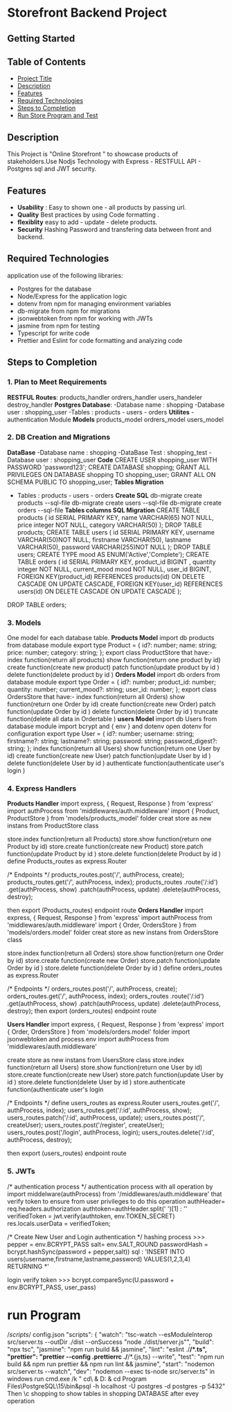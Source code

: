 # Storefront Backend Project

## Getting Started

## Table of Contents

- [Project Title](#Storefront-Backend-Project)
- [Description](#Description)
- [Features](#Features)
- [Required Technologies](#Required-Technologies)
- [Steps to Completion](#Steps-to-Completion)
- [Run Store Program and Test](#run-Program)


## Description

This Project is "Online Storefront " to showcase products of stakeholders.Use Nodjs Technology with Express - RESTFULL API - Postgres sql and JWT security.

## Features

- **Usability** :
  Easy to shown one - all products by passing url.
- **Quality**
  Best practices by using Code formatting .
- **flexiblity**
  easy to add - update - delete products.
- **Security**
  Hashing Password and transfering data between front and backend.

## Required Technologies

application use of the following libraries:

- Postgres for the database
- Node/Express for the application logic
- dotenv from npm for managing environment variables
- db-migrate from npm for migrations
- jsonwebtoken from npm for working with JWTs
- jasmine from npm for testing
- Typescript for write code
- Prettier and Eslint for code formatting and analyzing code

## Steps to Completion

### 1. Plan to Meet Requirements

**RESTFUL Routes**:
products_handler
ordrers_handler
users_handeler
destroy_handler
**Postgres Database**:
-Database name : shopping
-Database user : shopping_user
-Tables : products - users - orders
**Utilites**
-authentication Module
**Models**
products_model
ordrers_model
users_model

### 2. DB Creation and Migrations

**DataBase**
-Database name : shopping
-DataBase Test : shopping_test
-Database user : shopping_user
**Code**
CREATE USER shopping_user WITH PASSWORD 'password123';
CREATE DATABASE shopping;
GRANT ALL PRIVILEGES ON DATABASE shopping TO shopping_user;
GRANT ALL ON SCHEMA PUBLIC TO shopping_user;
**Tables Migration**

- Tables : products - users - orders
  **Create SQL**
  db-migrate create products --sql-file
  db-migrate create users --sql-file
  db-migrate create orders --sql-file
  **Tables columns SQL Migration**
  CREATE TABLE products (
  id SERIAL PRIMARY KEY,
  name VARCHAR(65) NOT NULL,
  price integer NOT NULL,
  category VARCHAR(50)
  );
  DROP TABLE products;
  CREATE TABLE users (
  id SERIAL PRIMARY KEY,
  username VARCHAR(50)NOT NULL,
  firstname VARCHAR(50),
  lastname VARCHAR(50),
  password VARCHAR(255)NOT NULL
  );
  DROP TABLE users;
  CREATE TYPE mood AS ENUM('Active','Complete');
  CREATE TABLE orders (
  id SERIAL PRIMARY KEY,
  product_id BIGINT ,
  quantity integer NOT NULL,
  current_mood mood NOT NULL,
  user_id BIGINT,
  FOREIGN KEY(product_id) REFERENCES products(id) ON DELETE CASCADE ON UPDATE CASCADE,
  FOREIGN KEY(user_id) REFERENCES users(id) ON DELETE CASCADE ON UPDATE CASCADE
  );

DROP TABLE orders;

### 3. Models

One model for each database table.
**Products Model**
import db products from database module
export type Product = {
  id?: number;
  name: string;
  price: number;
  category: string;
};
export class ProductStore that have:-
index function(return all products)
show function(return one product by id)
create function(create new product)
patch function(update product by id )
delete function(delete product by id )
**Orders Model**
import db orders from database module
export type Order = {
  id?: number;
  product_id: number;
  quantity: number;
  current_mood?: string;
  user_id: number;
};
export class OrdersStore that have:-
index function(return all Orders)
show function(return one Order by id)
create function(create new Order)
patch function(update Order by id )
delete function(delete Order by id )
truncate function(delete all data in Ordertable )
**users Model**
import db Users from database module
import bcrypt and { env } and dotenv
open dotenv for configuration
export type User = {
  id?: number;
  username: string;
  firstname?: string;
  lastname?: string;
  password: string;
  password_digest?: string;
};
index function(return all Users)
show function(return one User by id)
create function(create new User)
patch function(update User by id )
delete function(delete User by id )
authenticate function(authenticate user's login )

### 4. Express Handlers
**Products Handler**
import express, { Request, Response } from 'express'
import authProcess from 'middlewares/auth.middleware'
import { Product, ProductStore } from 'models/products_model' folder
creat store as new instans from ProductStore class

store.index function(return all Products)
store.show function(return one Product by id)
store.create function(create new Product)
store.patch function(update Product by id )
store.delete function(delete Product by id )
define Products_routes as  express.Router

/* Endpoints */
products_routes.post('/', authProcess, create);
products_routes.get('/', authProcess, index);
products_routes
  .route('/:id')
  .get(authProcess, show)
  .patch(authProcess, update)
  .delete(authProcess, destroy);

then export (Products_routes) endpoint route
**Orders Handler**
import express, { Request, Response } from 'express'
import authProcess from 'middlewares/auth.middleware'
import { Order, OrdersStore } from 'models/orders.model' folder
creat store as new instans from OrdersStore class

store.index function(return all Orders)
store.show function(return one Order by id)
store.create function(create new Order)
store.patch function(update Order by id )
store.delete function(delete Order by id )
define orders_routes as  express.Router

/* Endpoints */
orders_routes.post('/', authProcess, create);
orders_routes.get('/', authProcess, index);
orders_routes
  .route('/:id')
  .get(authProcess, show)
  .patch(authProcess, update)
  .delete(authProcess, destroy);
then export (orders_routes) endpoint route

**Users Handler**
import express, { Request, Response } from 'express'
import { Order, OrdersStore } from 'models/orders.model' folder
import jsonwebtoken and process.env 
import authProcess from 'middlewares/auth.middleware'

create store as new instans from UsersStore class
store.index function(return all Users)
store.show function(return one User by id)
store.create function(create new User)
store.patch function(update User by id )
store.delete function(delete User by id )
store.authenticate function(authenticate user's login 

/* Endpoints */
define users_routes as  express.Router
users_routes.get('/', authProcess, index);
users_routes.get('/:id', authProcess, show);
users_routes.patch('/:id', authProcess, update);
users_routes.post('/', createUser);
users_routes.post('/register', createUser);
users_routes.post('/login', authProcess, login);
users_routes.delete('/:id', authProcess, destroy);

then export (users_routes) endpoint route

### 5. JWTs

/* authentication process */
authentication process with all operation by 
import middelware(authProcess) from '/middlewares/auth.middleware'
that verify token to ensure from user privileges to do this operation 
authHeader= req.headers.authorization
authtoken=authHeader.split(' ')[1] : ''
verifiedToken = jwt.verify(authtoken, env.TOKEN_SECRET)
res.locals.userData = verifiedToken;
  
/* Create New User and Login authentication */
hashing process >>> 
pepper = env.BCRYPT_PASS
salt= env.SALT_ROUND
passwordHash = bcrypt.hashSync(password + pepper,salt))
sql : 'INSERT INTO users(username,firstname,lastname,password) VALUES($1,$2,$3,$4) RETURNING *'

login verify token >>>
bcrypt.compareSync(U.password + env.BCRYPT_PASS, user_pass)

# run Program

/*scripts*/ 
config.json 
"scripts": {
    "watch": "tsc-watch --esModuleInterop src/server.ts --outDir ./dist --onSuccess \"node ./dist/server.js\"",
    "build": "npx tsc",
    "jasmine": "npm run build && jasmine",
    "lint": "eslint ./**/*.ts",
    "prettier": "prettier --config .prettierrc ./**/*.{js,ts} --write",
    "test": "npm run build && npm run prettier && npm run lint && jasmine",
    "start": "nodemon src/server.ts --watch",
    "dev": "nodemon --exec ts-node src/server.ts"
in windows run cmd.exe /k " cd\ & D: & cd Program Files\PostgreSQL\15\bin\&psql -h localhost -U postgres -d postgres -p 5432"
Then \c shopping  to show tables in shopping DATABASE after evey operation